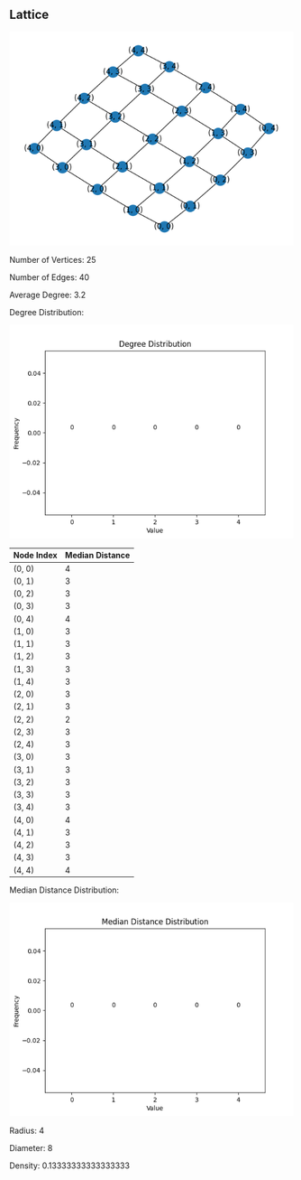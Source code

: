 ## Lattice

![Graph](Lattice\graph.png)

Number of Vertices: 25

Number of Edges: 40

Average Degree: 3.2

Degree Distribution:

![Degree Distribution Distribution](Lattice/degree_distribution_distribution.png)

| Node Index | Median Distance |
|------------|------------|
| (0, 0) | 4 |
| (0, 1) | 3 |
| (0, 2) | 3 |
| (0, 3) | 3 |
| (0, 4) | 4 |
| (1, 0) | 3 |
| (1, 1) | 3 |
| (1, 2) | 3 |
| (1, 3) | 3 |
| (1, 4) | 3 |
| (2, 0) | 3 |
| (2, 1) | 3 |
| (2, 2) | 2 |
| (2, 3) | 3 |
| (2, 4) | 3 |
| (3, 0) | 3 |
| (3, 1) | 3 |
| (3, 2) | 3 |
| (3, 3) | 3 |
| (3, 4) | 3 |
| (4, 0) | 4 |
| (4, 1) | 3 |
| (4, 2) | 3 |
| (4, 3) | 3 |
| (4, 4) | 4 |

Median Distance Distribution:

![Median Distance Distribution Distribution](Lattice/median_distance_distribution_distribution.png)

Radius: 4

Diameter: 8

Density: 0.13333333333333333

